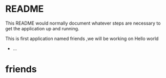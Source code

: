 # README

This README would normally document whatever steps are necessary to get the
application up and running.

This is first application named friends ,we will be working on Hello world
* ...
# friends
